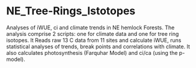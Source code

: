 # NE_Tree-Rings_Istotopes
Analyses of iWUE, ci and climate trends in NE hemlock Forests. The analysis comprise 2 scripts: one for climate data and one for tree ring isotopes. 
It Reads raw 13 C data from 11 sites and calculate iWUE, runs statistical analyses of trends, break points and correlations with climate. It also calculates photosynthesis (Farquhar Model) and ci/ca (using the p-model).
